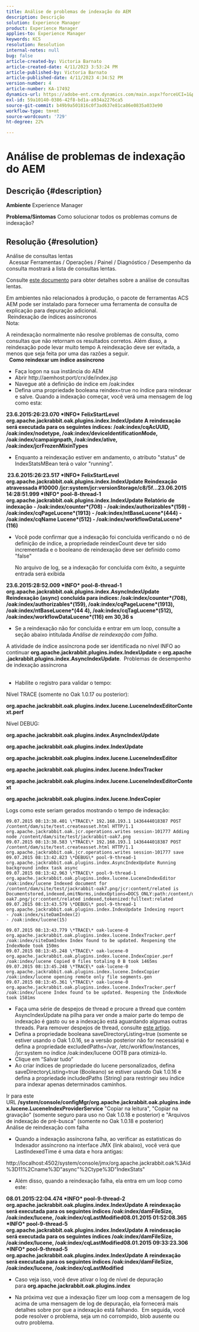 ```yaml
---
title: Análise de problemas de indexação do AEM
description: Descrição
solution: Experience Manager
product: Experience Manager
applies-to: Experience Manager
keywords: KCS
resolution: Resolution
internal-notes: null
bug: false
article-created-by: Victoria Barnato
article-created-date: 4/11/2023 3:53:24 PM
article-published-by: Victoria Barnato
article-published-date: 4/11/2023 4:34:52 PM
version-number: 4
article-number: KA-17492
dynamics-url: https://adobe-ent.crm.dynamics.com/main.aspx?forceUCI=1&pagetype=entityrecord&etn=knowledgearticle&id=8ef51dfc-80d8-ed11-a7c7-6045bd006d92
exl-id: 59a10140-0386-42f8-bd1a-a934a2276ca5
source-git-commit: b49b9a501816c0f3ad637e81ca86e0835a033e90
workflow-type: tm+mt
source-wordcount: '729'
ht-degree: 22%

---
```


# Análise de problemas de indexação do AEM

## Descrição {#description}

<b>Ambiente</b>
Experience Manager


<b>Problema/Sintomas</b>
Como solucionar todos os problemas comuns de indexação?


## Resolução {#resolution}

Análise de consultas lentas<br> 
Acessar Ferramentas / Operações / Painel / Diagnóstico / Desempenho da consulta mostrará a lista de consultas lentas.

Consulte [este documento](https://experienceleague.adobe.com/docs/?lang=pt-BR#Troubleshooting%20indexing%20issues) para obter detalhes sobre a análise de consultas lentas.

Em ambientes não relacionados à produção, o pacote de ferramentas ACS AEM pode ser instalado para fornecer uma ferramenta de consulta de explicação para depuração adicional.
<br> Reindexação de índices assíncronos<br>
Nota:

A reindexação normalmente não resolve problemas de consulta, como consultas que não retornam os resultados corretos. Além disso, a reindexação pode levar muito tempo A reindexação deve ser evitada, a menos que seja feita por uma das razões a seguir.
<br> 
<b>Como reindexar um índice assíncrono</b>

- Faça logon na sua instância do AEM
- Abrir http://aemhost:port/crx/de/index.jsp
- Navegue até a definição de índice em /oak:index
- Defina uma propriedade booleana reindex=true no índice para reindexar e salve. Quando a indexação começar, você verá uma mensagem de log como esta:


<b>23.6.2015:26:23.070 \*INFO\* FelixStartLevel org.apache.jackrabbit.oak.plugins.index.IndexUpdate A reindexação será executada para os seguintes índices: /oak:index/cqAcUUID, /oak:index/nodetype, /oak:index/deviceIdentificationMode, /oak:index/campaignpath, /oak:index/ative, /oak:index/jcrFrozenMixinTypes</b>

- Enquanto a reindexação estiver em andamento, o atributo &quot;status&quot; de IndexStatsMBean terá o valor &quot;running&quot;.

<b> 23.6.2015:26:23.517 \*INFO\* FelixStartLevel org.apache.jackrabbit.oak.plugins.index.IndexUpdate Reindexação atravessada #10000 /jcr:system/jcr:versionStorage/c8/5f...23.06.2015 14:28:51.999 \*INFO\* pool-8-thread-1 org.apache.jackrabbit.oak.plugins.index.IndexUpdate Relatório de indexação - /oak:index/counter\*(708) - /oak:index/authorizables\*(159) - /oak:index/cqPageLucene\*(1913) - /oak:index/ntBaseLucene\*(444) - /oak:index/cqName Lucene\*(512) - /oak:index/workflowDataLucene\*(116)</b>
- Você pode confirmar que a indexação foi concluída verificando o nó de definição de índice, a propriedade reindexCount deve ter sido incrementada e o booleano de reindexação deve ser definido como &quot;false&quot;

  No arquivo de log, se a indexação for concluída com êxito, a seguinte entrada será exibida

<b>23.6.2015:28:52.009 \*INFO\* pool-8-thread-1 org.apache.jackrabbit.oak.plugins.index.AsyncIndexUpdate Reindexação (async) concluída para índices: /oak:index/counter\*(708), /oak:index/authorizables\*(159), /oak:index/cqPageLucene\*(1913), /oak:index/ntBaseLucene\*(44 4), /oak:index/cqTagLucene\*(512), /oak:index/workflowDataLucene\*(116) em 30,36 s</b>
- Se a reindexação não for concluída e entrar em um loop, consulte a seção abaixo intitulada *Análise de reindexação com falha*.


A atividade de índice assíncrona pode ser identificada no nível INFO ao continuar <b>org.apache.jackrabbit.plugins.index.IndexUpdate</b> e <b>org.apache.jackrabbit.plugins.index.AsyncIndexUpdate</b>.
 Problemas de desempenho de indexação assíncrona<br> 
- Habilite o registro para validar o tempo:


Nível TRACE (somente no Oak 1.0.17 ou posterior):

<b>org.apache.jackrabbit.oak.plugins.index.lucene.LuceneIndexEditorContext.perf</b>

Nível DEBUG:

<b>org.apache.jackrabbit.oak.plugins.index.AsyncIndexUpdate</b>

<b>org.apache.jackrabbit.oak.plugins.index.IndexUpdate</b>

<b>org.apache.jackrabbit.oak.plugins.index.lucene.LuceneIndexEditor</b>

<b>org.apache.jackrabbit.oak.plugins.index.lucene.IndexTracker</b>

<b>org.apache.jackrabbit.oak.plugins.index.lucene.LuceneIndexEditorContext</b>

<b>org.apache.jackrabbit.oak.plugins.index.lucene.IndexCopier</b>

Logs como este seriam gerados mostrando o tempo de indexação:

```
09.07.2015 08:13:38.401 \*TRACE\* 192.168.193.1 1436444018387 POST /content/dam/site/test.createasset.html HTTP/1.1 org.apache.jackrabbit.oak.jcr.operations.writes session-101777 Adding node /content/dam/site/test/jackrabbit-oak7.png
09.07.2015 08:13:38.583 \*TRACE\* 192.168.193.1 1436444018387 POST /content/dam/site/test.createasset.html HTTP/1.1 org.apache.jackrabbit.oak.jcr.operations.writes session-101777 save
09.07.2015 08:13:42.823 \*DEBUG\* pool-9-thread-1 org.apache.jackrabbit.oak.plugins.index.AsyncIndexUpdate Running background index task async
09.07.2015 08:13:42.963 \*TRACE\* pool-9-thread-1 org.apache.jackrabbit.oak.plugins.index.lucene.LuceneIndexEditor /oak:index/lucene Indexed document for /content/dam/site/test/jackrabbit-oak7.png/jcr:content/related is Documentstored,indexed,omitNorms,indexOptions=DOCS_ONLY:path:/content/dam/site/test/jackrabbit-oak7.png/jcr:content/related indexed,tokenized:fulltext:related
09.07.2015 08:13:43.579 \*DEBUG\* pool-9-thread-1 org.apache.jackrabbit.oak.plugins.index.IndexUpdate Indexing report
- /oak:index/siteDamIndex(2)
- /oak:index/lucene(15)
```

```
09.07.2015 08:13:43.779 \*TRACE\* oak-lucene-0 org.apache.jackrabbit.oak.plugins.index.lucene.IndexTracker.perf /oak:index/siteDamIndex Index found to be updated. Reopening the IndexNode took 150ms
09.07.2015 08:13:45.248 \*TRACE\* oak-lucene-0 org.apache.jackrabbit.oak.plugins.index.lucene.IndexCopier.perf /oak:index/lucene Copied 0 files totaling 0 B took 1465ms
09.07.2015 08:13:45.248 \*TRACE\* oak-lucene-0 org.apache.jackrabbit.oak.plugins.index.lucene.IndexCopier /oak:index/lucene opening remote only file segments.gen
09.07.2015 08:13:45.361 \*TRACE\* oak-lucene-0 org.apache.jackrabbit.oak.plugins.index.lucene.IndexTracker.perf /oak:index/lucene Index found to be updated. Reopening the IndexNode took 1581ms
```

- Faça uma série de despejos de thread e procure a thread que contém AsyncIndexUpdate na pilha para ver onde a maior parte do tempo de indexação é gasto ou se a indexação está aguardando algumas outras threads. Para remover despejos de thread, consulte [este artigo](https://experienceleague.adobe.com/docs/experience-cloud-kcs/kbarticles/KA-17452.html).
- Defina a propriedade booleana saveDirectoryListing=true (somente se estiver usando o Oak 1.0.16, se a versão posterior não for necessária) e defina a propriedade excludedPaths=/var, /etc/workflow/instances, /jcr:system no índice /oak:index/lucene OOTB para otimizá-lo.
- Clique em “Salvar tudo”
- Ao criar índices de propriedade do lucene personalizados, defina saveDirectoryListing=true (Booleano) se estiver usando Oak 1.0.16 e defina a propriedade includedPaths (String) para restringir seu índice para indexar apenas determinados caminhos.


Ir para este URL <b>/system/console/configMgr/org.apache.jackrabbit.oak.plugins.index.lucene.LuceneIndexProviderService</b> &quot;Copiar na leitura&quot;, &quot;Copiar na gravação&quot; (somente seguro para uso no Oak 1.0.18 e posterior) e &quot;Arquivos de indexação de pré-busca&quot; (somente no Oak 1.0.18 e posterior)
<br>Análise de reindexação com falha<br>
- Quando a indexação assíncrona falha, ao verificar as estatísticas do Indexador assíncrono na interface JMX (link abaixo), você verá que LastIndexedTime é uma data e hora antigas:


http://localhost:4502/system/console/jmx/org.apache.jackrabbit.oak%3Aid%3D11%2Cname%3D&quot;async&quot;%2Ctype%3D&quot;IndexStats&quot;

- Além disso, quando a reindexação falha, ela entra em um loop como este:


<b>08.01.2015:22:04.474 \*INFO\* pool-9-thread-2 org.apache.jackrabbit.oak.plugins.index.IndexUpdate A reindexação será executada para os seguintes índices /oak:index/damFileSize, /oak:index/lucene, /oak:index/cqLastModified08.01.2015 01:52:08.365 \*INFO\* pool-9-thread-5 org.apache.jackrabbit.oak.plugins.index.IndexUpdate A reindexação será executada para os seguintes índices /oak:index/damFileSize, /oak:index/lucene, /oak:index/cqLastModified08.01.2015 09:33:23.306 \*INFO\* pool-9-thread-5 org.apache.jackrabbit.oak.plugins.index.IndexUpdate A reindexação será executada para os seguintes índices /oak:index/damFileSize, /oak:index/lucene, /oak:index/cqLastModified</b>

- Caso veja isso, você deve ativar o log de nível de depuração para <b>org.apache.jackrabbit.oak.plugins.index</b>


- Na próxima vez que a indexação fizer um loop com a mensagem de log acima de uma mensagem de log de depuração, ela fornecerá mais detalhes sobre por que a indexação está falhando.  Em seguida, você pode resolver o problema, seja um nó corrompido, blob ausente ou outro problema.
